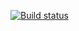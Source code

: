 [![Build status](https://ci.appveyor.com/api/projects/status/53i0wdrp6vt7hf56?svg=true)](https://ci.appveyor.com/project/fps-git/rest)